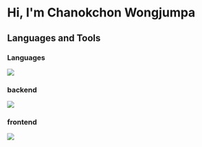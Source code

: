 # Hi, I'm Chanokchon Wongjumpa

## Languages and Tools
### Languages
<img src="https://skillicons.dev/icons?i=java,cs,js,ts"/>

### backend
<img src="https://skillicons.dev/icons?i=dotnet,express,spring"/>

### frontend
<img src="https://skillicons.dev/icons?i=react"/>
